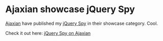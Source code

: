 # Ajaxian showcase jQuery Spy

[Ajaxian](http://ajaxian.com) have published my [jQuery Spy](http://leftlogic.com/lounge/articles/jquery_spy2) in their showcase category.  Cool.

Check it out here: [jQuery Spy on Ajaxian](http://ajaxian.com/archives/jquery-spy)